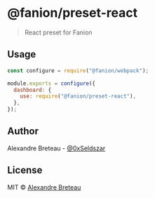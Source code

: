 # @fanion/preset-react

> React preset for Fanion

## Usage

```javascript
const configure = require("@fanion/webpack");

module.exports = configure({
  dashboard: {
    use: require("@fanion/preset-react"),
  },
});
```

## Author

Alexandre Breteau - [@0xSeldszar](https://twitter.com/0xSeldszar)

## License

MIT © [Alexandre Breteau](https://seldszar.fr)
